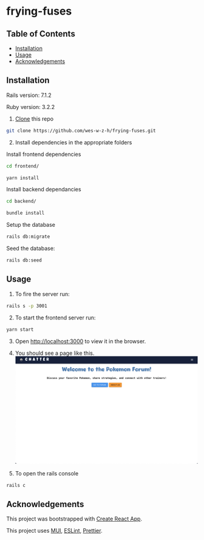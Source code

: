 # frying-fuses

## Table of Contents

<!-- - [Roadmap](#roadmap) -->
- [Installation](#installation)
- [Usage](#usage)
- [Acknowledgements](#acknowledgements)
<!--- [TODO](#todo) -->
<!--
## Roadmap -- completed

1. Complete backend

   1. models

   2. controllers & serializers & routes

   3. authentication

   4. assosciations

2. Complete frontend

   1. Utilise mui library

   2. Organise the file structure

   3. Check routes
-->

## Installation

Rails version: 7.1.2

Ruby version: 3.2.2

1. [Clone](https://docs.github.com/en/get-started/getting-started-with-git/about-remote-repositories) this repo 

```bash
git clone https://github.com/wes-w-z-h/frying-fuses.git
```

2. Install dependencies in the appropriate folders 

Install frontend dependencies

```bash
cd frontend/
```

```bash
yarn install
```

Install backend dependancies

```bash
cd backend/
```

```bash
bundle install
```

Setup the database

```bash
rails db:migrate
```

Seed the database:

```bash
rails db:seed
```

## Usage


1. To fire the server run:
```bash
rails s -p 3001
```

2. To start the frontend server run:

```bash
yarn start
```

3. Open [http://localhost:3000](http://localhost:3000) to view it in the browser.

4. You should see a page like this.
![Basic Page](frontend/public/images/Page.png)

5. To open the rails console

```bash
rails c
```

## Acknowledgements

This project was bootstrapped with [Create React App](https://github.com/facebook/create-react-app).

This project uses [MUI](https://mui.com/), [ESLint](https://eslint.org/), [Prettier](https://prettier.io/).

<!--
~~## TODO~~

~~1. [x] Create Category & Topics model/controllers/routes~~
~~2. [x] Create Posts model/controller/routes~~
~~3. [x] Working optional password~~
~~4. [x] Authentication~~
~~5. [x] Dashboard~~
~~6. [x] Render topics~~
~~7. [x] Add post functionality to frontend~~

~~### In Progress~~

~~1. [x] hooks to generate content on the page~~
~~2. [x] resize the images~~
~~3. [x] topics layout~~
~~4. [x] start posts page & components~~
~~5. [x] add validation for editing & deleting posts~~
~~6. [x] add the logout timer + countdown~~
-->
